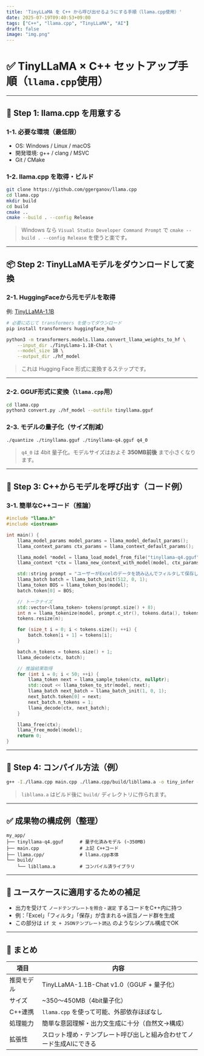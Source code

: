 ```yaml
---
title: 'TinyLLaMA を C++ から呼び出せるようにする手順（llama.cpp使用）'
date: 2025-07-19T09:40:53+09:00
tags: ["C++", "llama.cpp", "TinyLLaMA", "AI"]
draft: false
image: "img.png"
---
```


# ✅ TinyLLaMA × C++ セットアップ手順（`llama.cpp`使用）

---

## 🔧 Step 1: llama.cpp を用意する

### 1-1. 必要な環境（最低限）

* OS: Windows / Linux / macOS
* 開発環境: g++ / clang / MSVC
* Git / CMake

### 1-2. llama.cpp を取得・ビルド

```bash
git clone https://github.com/ggerganov/llama.cpp
cd llama.cpp
mkdir build
cd build
cmake ..
cmake --build . --config Release
```

> Windows なら `Visual Studio Developer Command Prompt` で `cmake --build . --config Release` を使うと楽です。

---

## 📦 Step 2: TinyLLaMAモデルをダウンロードして変換

### 2-1. HuggingFaceから元モデルを取得

例: [TinyLLaMA-1.1B](https://huggingface.co/openaccess-ai-collective/TinyLlama-1.1B-Chat-v1.0)

```bash
# 必要に応じて transformers を使ってダウンロード
pip install transformers huggingface_hub

python3 -m transformers.models.llama.convert_llama_weights_to_hf \
    --input_dir ./TinyLlama-1.1B-Chat \
    --model_size 1B \
    --output_dir ./hf_model
```

> これは Hugging Face 形式に変換するステップです。

---

### 2-2. GGUF形式に変換（`llama.cpp`用）

```bash
cd llama.cpp
python3 convert.py ./hf_model --outfile tinyllama.gguf
```

### 2-3. モデルの量子化（サイズ削減）

```bash
./quantize ./tinyllama.gguf ./tinyllama-q4.gguf q4_0
```

> `q4_0` は 4bit 量子化。モデルサイズはおよそ **350MB前後** まで小さくなります。

---

## 🧪 Step 3: C++からモデルを呼び出す（コード例）

### 3-1. 簡単なC++コード（推論）

```cpp
#include "llama.h"
#include <iostream>

int main() {
    llama_model_params model_params = llama_model_default_params();
    llama_context_params ctx_params = llama_context_default_params();

    llama_model *model = llama_load_model_from_file("tinyllama-q4.gguf", model_params);
    llama_context *ctx = llama_new_context_with_model(model, ctx_params);

    std::string prompt = "ユーザーがExcelのデータを読み込んでフィルタして保存したいと言っています。ノード構成は？";
    llama_batch batch = llama_batch_init(512, 0, 1);
    llama_token BOS = llama_token_bos(model);
    batch.token[0] = BOS;

    // トークナイズ
    std::vector<llama_token> tokens(prompt.size() + 8);
    int n = llama_tokenize(model, prompt.c_str(), tokens.data(), tokens.size(), true);
    tokens.resize(n);

    for (size_t i = 0; i < tokens.size(); ++i) {
        batch.token[i + 1] = tokens[i];
    }

    batch.n_tokens = tokens.size() + 1;
    llama_decode(ctx, batch);

    // 推論結果取得
    for (int i = 0; i < 50; ++i) {
        llama_token next = llama_sample_token(ctx, nullptr);
        std::cout << llama_token_to_str(model, next);
        llama_batch next_batch = llama_batch_init(1, 0, 1);
        next_batch.token[0] = next;
        next_batch.n_tokens = 1;
        llama_decode(ctx, next_batch);
    }

    llama_free(ctx);
    llama_free_model(model);
    return 0;
}
```

---

## 🧱 Step 4: コンパイル方法（例）

```bash
g++ -I./llama.cpp main.cpp ./llama.cpp/build/libllama.a -o tiny_infer -pthread -std=c++11
```

> `libllama.a` はビルド後に `build/` ディレクトリに作られます。

---

## ✅ 成果物の構成例（整理）

```
my_app/
├── tinyllama-q4.gguf      # 量子化済みモデル (~350MB)
├── main.cpp               # 上記 C++コード
├── llama.cpp/             # llama.cpp本体
└── build/
    └── libllama.a         # コンパイル済ライブラリ
```

---

## 🧠 ユースケースに適用するための補足

* 出力を受けて `ノードテンプレートを照合・選定` するコードをC++内に持つ
* 例：「Excel」「フィルタ」「保存」が含まれる→該当ノード群を生成
* この部分は `if 文 + JSONテンプレート読込` のようなシンプル構成でOK

---

## 📌 まとめ

| 項目    | 内容                                   |
| ----- | ------------------------------------ |
| 推奨モデル | TinyLLaMA-1.1B-Chat v1.0（GGUF + 量子化） |
| サイズ   | \~350〜450MB（4bit量子化）                 |
| C++連携 | `llama.cpp` を使って可能、外部依存ほぼなし          |
| 処理能力  | 簡単な意図理解・出力文生成に十分（自然文→構成）             |
| 拡張性   | スロット埋め・テンプレート呼び出しと組み合わせてノード生成AIにできる  |
